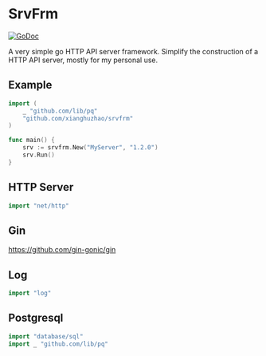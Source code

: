 # SrvFrm

[![GoDoc](https://godoc.org/github.com/xianghuzhao/srvfrm?status.svg)](https://godoc.org/github.com/xianghuzhao/srvfrm)

A very simple go HTTP API server framework.
Simplify the construction of a HTTP API server, mostly for my personal use.


## Example

```go
import (
	_ "github.com/lib/pq"
	"github.com/xianghuzhao/srvfrm"
)

func main() {
	srv := srvfrm.New("MyServer", "1.2.0")
	srv.Run()
}
```


## HTTP Server

```go
import "net/http"
```


## Gin

<https://github.com/gin-gonic/gin>


## Log

```go
import "log"
```


## Postgresql

```go
import "database/sql"
import _ "github.com/lib/pq"
```
